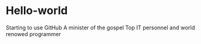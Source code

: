 # Hello-world
Starting to use GitHub
A minister of the gospel
Top IT personnel and world renowed programmer
